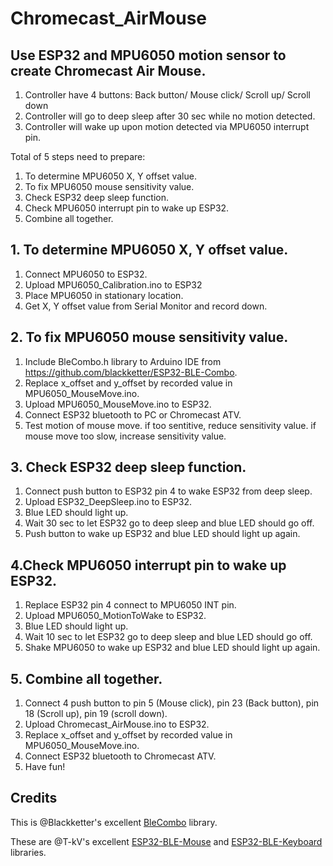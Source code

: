 # Chromecast_AirMouse
## Use ESP32 and MPU6050 motion sensor to create Chromecast Air Mouse.
1. Controller have 4 buttons: Back button/ Mouse click/ Scroll up/ Scroll down
2. Controller will go to deep sleep after 30 sec while no motion detected.
3. Controller will wake up upon motion detected via MPU6050 interrupt pin.

Total of 5 steps need to prepare:
1. To determine MPU6050 X, Y offset value.
2. To fix MPU6050 mouse sensitivity value.
3. Check ESP32 deep sleep function.
4. Check MPU6050 interrupt pin to wake up ESP32.
5. Combine all together.

## 1. To determine MPU6050 X, Y offset value.
1. Connect MPU6050 to ESP32.
2. Upload MPU6050_Calibration.ino to ESP32
3. Place MPU6050 in stationary location.
4. Get X, Y offset value from Serial Monitor and record down.

## 2. To fix MPU6050 mouse sensitivity value.
1. Include BleCombo.h library to Arduino IDE from https://github.com/blackketter/ESP32-BLE-Combo.
2. Replace x_offset and y_offset by recorded value in MPU6050_MouseMove.ino.
3. Upload MPU6050_MouseMove.ino to ESP32.
4. Connect ESP32 bluetooth to PC or Chromecast ATV.
5. Test motion of mouse move. if too sentitive, reduce sensitivity value. if mouse move too slow, increase sensitivity value.

## 3. Check ESP32 deep sleep function.
1. Connect push button to ESP32 pin 4 to wake ESP32 from deep sleep.
2. Upload ESP32_DeepSleep.ino to ESP32.
3. Blue LED should light up.
4. Wait 30 sec to let ESP32 go to deep sleep and blue LED should go off.
5. Push button to wake up ESP32 and blue LED should light up again.

## 4.Check MPU6050 interrupt pin to wake up ESP32.
1. Replace ESP32 pin 4 connect to MPU6050 INT pin.
2. Upload MPU6050_MotionToWake to ESP32.
3. Blue LED should light up.
4. Wait 10 sec to let ESP32 go to deep sleep and blue LED should go off.
5. Shake MPU6050 to wake up ESP32 and blue LED should light up again.

## 5. Combine all together.
1. Connect 4 push button to pin 5 (Mouse click), pin 23 (Back button), pin 18 (Scroll up), pin 19 (scroll down).
2. Upload Chromecast_AirMouse.ino to ESP32.
3. Replace x_offset and y_offset by recorded value in MPU6050_MouseMove.ino.
4. Connect ESP32 bluetooth to Chromecast ATV.
5. Have fun!

## Credits
This is @Blackketter's excellent [BleCombo](https://github.com/blackketter/ESP32-BLE-Combo) library.

These are @T-kV's excellent [ESP32-BLE-Mouse](https://github.com/T-vK/ESP32-BLE-Mouse) and [ESP32-BLE-Keyboard](https://github.com/T-vK/ESP32-BLE-Keyboard) libraries.
